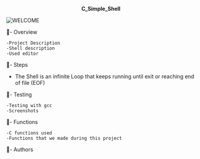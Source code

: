 <p style="text-align: center; font-weight: bold">C_Simple_Shell</p>

![WELCOME](https://i.pinimg.com/originals/9d/b9/71/9db9712c704dfba57ad2737bcf0de8a3.gif)

:dart:- Overview 

    -Project Description
    -Shell description
    -Used editor

:dart:- Steps 
 - The Shell is an infinite Loop that keeps running until exit or reaching end of file (EOF)

:dart:- Testing

    -Testing with gcc
    -Screenshots

:dart:- Functions

    -C functions used
    -Functions that we made during this project

:dart:- Authors
